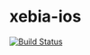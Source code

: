 xebia-ios
=========

[![Build Status](http://travis-ci.org/akinsella/xebia-ios.png)](http://travis-ci.org/akinsella/xebia-ios)
